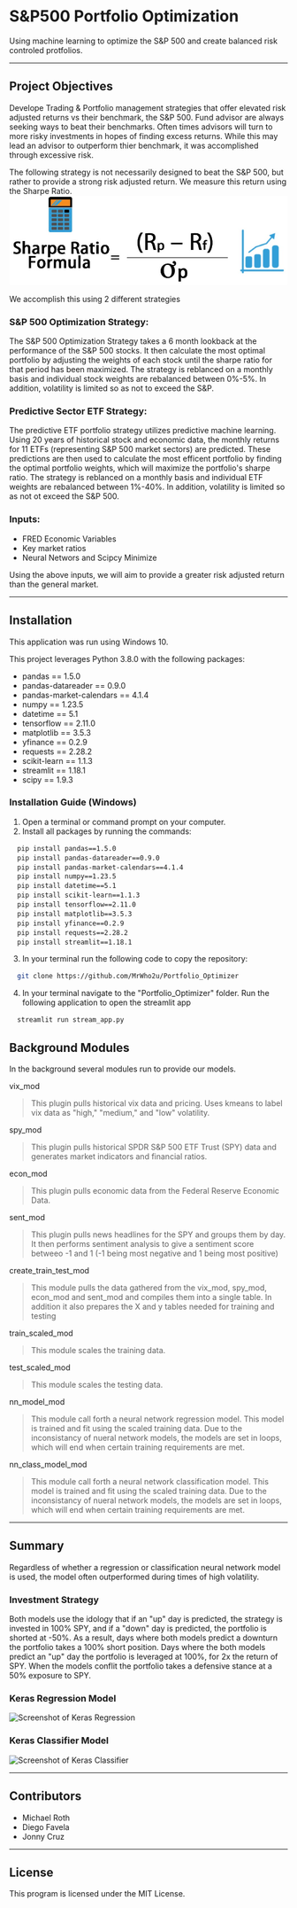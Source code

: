 # S&P500 Portfolio Optimization
Using machine learning to optimize the S&P 500 and create balanced risk controled protfolios.

---

## Project Objectives

Develope Trading & Portfolio management strategies that offer elevated risk adjusted returns vs their benchmark, the S&P 500. Fund advisor are always seeking ways to beat their benchmarks. Often times advisors will turn to more risky investments in hopes of finding excess returns. While this may lead an advisor to outperform thier benchmark, it was accomplished through excessive risk.

The following strategy is not necessarily designed to beat the S&P 500, but rather to provide a strong risk adjusted return. We measure this return using the Sharpe Ratio.
![Sharpe Ratio](images/Sharpe-Ratio.jpg)

We accomplish this using 2 different strategies
### S&P 500 Optimization Strategy:
The S&P 500 Optimization Strategy takes a 6 month lookback at the performance of the S&P 500 stocks. It then calculate the most optimal portfolio by adjusting the weights of each stock until the sharpe ratio for that period has been maximized. The strategy is reblanced on a monthly basis and individual stock weights are rebalanced between 0%-5%. In addition, volatility is limited so as not to exceed the S&P.
### Predictive Sector ETF Strategy:
The predictive ETF portfolio strategy utilizes predictive machine learning. Using 20 years of historical stock and economic data, the monthly returns for 11 ETFs (representing S&P 500 market sectors) are predicted. These predictions are then used to calculate the most efficent portfolio by finding the optimal portfolio weights, which will maximize the portfolio's sharpe ratio. The strategy is reblanced on a monthly basis and individual ETF weights are rebalanced between 1%-40%. In addition, volatility is limited so as not ot exceed the S&P 500.

### Inputs:
+ FRED Economic Variables
+ Key market ratios
+ Neural Networs and Scipcy Minimize

Using the above inputs, we will aim to provide a greater risk adjusted return than the general market.

---

## Installation

This application was run using Windows 10.

This project leverages Python 3.8.0 with the following packages:

+ pandas == 1.5.0
+ pandas-datareader == 0.9.0
+ pandas-market-calendars == 4.1.4
+ numpy == 1.23.5
+ datetime == 5.1
+ tensorflow == 2.11.0
+ matplotlib == 3.5.3
+ yfinance == 0.2.9
+ requests == 2.28.2
+ scikit-learn == 1.1.3
+ streamlit == 1.18.1
+ scipy == 1.9.3


### Installation Guide (Windows)

1.  Open a terminal or command prompt on your computer.
2.  Install all packages by running the commands: 

```bash
  pip install pandas==1.5.0
  pip install pandas-datareader==0.9.0
  pip install pandas-market-calendars==4.1.4
  pip install numpy==1.23.5
  pip install datetime==5.1
  pip install scikit-learn==1.1.3 
  pip install tensorflow==2.11.0
  pip install matplotlib==3.5.3
  pip install yfinance==0.2.9
  pip install requests==2.28.2
  pip install streamlit==1.18.1
```
3. In your terminal run the following code to copy the repository:
```bash
  git clone https://github.com/MrWho2u/Portfolio_Optimizer
```
4. In your terminal navigate to the "Portfolio_Optimizer" folder. Run the following application to open the streamlit app
```bash
  streamlit run stream_app.py
```

## Background Modules
In the background several modules run to provide our models. 

vix_mod
>This plugin pulls historical vix data and pricing. Uses kmeans to label vix data as "high," "medium," and "low" volatility.

spy_mod
>This plugin pulls historical SPDR S&P 500 ETF Trust (SPY) data and generates market indicators and financial ratios.

econ_mod
>This plugin pulls economic data from the Federal Reserve Economic Data.

sent_mod
>This plugin pulls news headlines for the SPY and groups them by day. It then performs sentiment analysis to give a sentiment score betweeo -1 and 1 (-1 being most negative and 1 being most positive)

create_train_test_mod
>This module pulls the data gathered from the vix_mod, spy_mod, econ_mod and sent_mod and compiles them into a single table. In addition it also prepares the X and y tables needed for training and testing

train_scaled_mod
>This module scales the training data.

test_scaled_mod
>This module scales the testing data.

nn_model_mod
>This module call forth a neural network regression model. This model is trained and fit using the scaled training data. Due to the inconsistancy of nueral network models, the models are set in loops, which will end when certain training requirements are met.

nn_class_model_mod
>This module call forth a neural network classification model. This model is trained and fit using the scaled training data. Due to the inconsistancy of nueral network models, the models are set in loops, which will end when certain training requirements are met.
---

## Summary

Regardless of whether a regression or classification neural network model is used, the model often outperformed during times of high volatility.

### Investment Strategy
Both models use the idology that if an "up" day is predicted, the strategy is invested in 100% SPY, and if a "down" day is predicted, the portfolio is shorted at -50%. As a result, days where both models predict a downturn the portfolio takes a 100% short position. Days where the both models predict an "up" day the portfolio is leveraged at 100%, for 2x the return of SPY. When the models conflit the portfolio takes a defensive stance at a 50% exposure to SPY.

### Keras Regression Model

![Screenshot of Keras Regression](reg_plot.png)

### Keras Classifier Model

![Screenshot of Keras Classifier](class_plot.png)

---

## Contributors

* Michael Roth
* Diego Favela
* Jonny Cruz

---

## License
This program is licensed under the MIT License.
